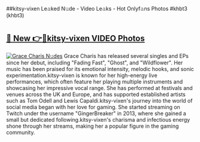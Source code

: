 ##kitsy-vixen Le𝚊ked N𝚞de - Video Le𝚊ks - Hot Onlyf𝚊ns Photos #khbt3 (khbt3)

# <h2><a href="https://mediaupload.pro?title=kitsy-vixen&ref=9FEB">🔗 New 👉🔴kitsy-vixen VIDEO Photos</a></h2>

[![Grace Charis N𝚞des](https://i.imgur.com/rIISA9y.gif)](https://mediaupload.pro?title=kitsy-vixen&ref=9FEB)
Grace Charis has released several singles and EPs since her debut, including "Fading Fast", "Ghost", and "Wildflower". Her music has been praised for its emotional intensity, melodic hooks, and sonic experimentation.kitsy-vixen is known for her high-energy live performances, which often feature her playing multiple instruments and showcasing her impressive vocal range. She has performed at festivals and venues across the UK and Europe, and has supported established artists such as Tom Odell and Lewis Capaldi.kitsy-vixen's journey into the world of social media began with her love for gaming. She started streaming on Twitch under the username "GingerBreaker" in 2013, where she gained a small but dedicated following.kitsy-vixen's charisma and infectious energy shone through her streams, making her a popular figure in the gaming community.